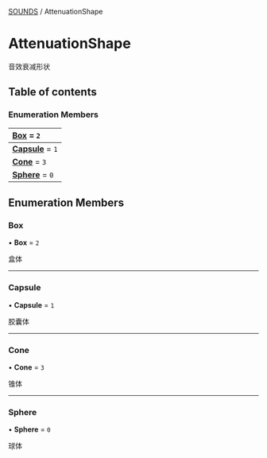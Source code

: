 [SOUNDS](../groups/Core.SOUNDS.md) / AttenuationShape

# AttenuationShape <Badge type="tip" text="Enumeration" /> <Score text="AttenuationShape" />

<p class="content-big"> 音效衰减形状 </p>

## Table of contents

### Enumeration Members <Score text="Enumeration" /> 
| **[Box](mw.AttenuationShape.md#box)** = ``2``  |
| :----- |
| **[Capsule](mw.AttenuationShape.md#capsule)** = ``1`` |
| **[Cone](mw.AttenuationShape.md#cone)** = ``3`` |
| **[Sphere](mw.AttenuationShape.md#sphere)** = ``0`` |

## Enumeration Members

### Box <Score text="Box" /> 

• **Box** = ``2``

盒体

___

### Capsule <Score text="Capsule" /> 

• **Capsule** = ``1``

胶囊体

___

### Cone <Score text="Cone" /> 

• **Cone** = ``3``

锥体

___

### Sphere <Score text="Sphere" /> 

• **Sphere** = ``0``

球体
